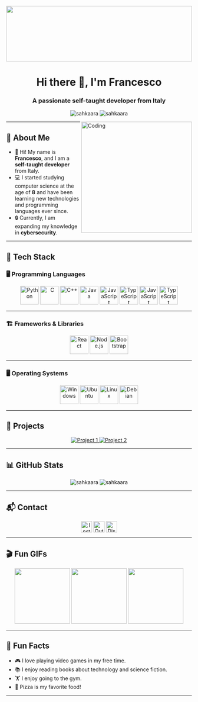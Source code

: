 <p align="center">
  <img src="https://media.giphy.com/media/2IudUHdI075HL02Pkk/giphy.gif" width="100%" height="150" />
</p>

<h1 align="center">Hi there 👋, I'm Francesco</h1>
<h3 align="center">A passionate self-taught developer from Italy</h3>

<p align="center">
  <img src="https://komarev.com/ghpvc/?username=sahkaara&label=Profile%20views&color=0e75b6&style=flat" alt="sahkaara" />
  <img src="https://img.shields.io/github/followers/sahkaara?label=Follow&style=social" alt="sahkaara" />
</p>

<img align="right" alt="Coding" src="https://media.giphy.com/media/M9gbBd9nbDrOTu1Mqx/giphy.gif" width="300" />

---

## 📌 About Me  
- 👋 Hi! My name is **Francesco**, and I am a **self-taught developer** from Italy.  
- 💻 I started studying computer science at the age of **8** and have been learning new technologies and programming languages ever since.  
- 🔒 Currently, I am expanding my knowledge in **cybersecurity**.  

---

## 🚀 Tech Stack  

### 🖥️ Programming Languages  
<p align="center">
  <img src="https://media.giphy.com/media/KAq5w47R9rmTuvWOWa/giphy.gif" alt="Python" width="50" height="50"/>
  <img src="https://cdn.jsdelivr.net/gh/devicons/devicon/icons/c/c-original.svg" alt="C" width="50" height="50"/>
  <img src="https://cdn.jsdelivr.net/gh/devicons/devicon/icons/cplusplus/cplusplus-original.svg" alt="C++" width="50" height="50"/>
  <img src="https://cdn.jsdelivr.net/gh/devicons/devicon/icons/java/java-original.svg" alt="Java" width="50" height="50"/>
  <img src="https://cdn.jsdelivr.net/gh/devicons/devicon/icons/javascript/javascript-original.svg" alt="JavaScript" width="50" height="50"/>
  <img src="https://cdn.jsdelivr.net/gh/devicons/devicon/icons/typescript/typescript-original.svg" alt="TypeScript" width="50" height="50"/>
  <img src="https://media.giphy.com/media/XAxylRMCdpbEWUAvr8/giphy.gif" alt="JavaScript" width="50" height="50"/>
  <img src="https://media.giphy.com/media/fsEaZldNC8A1PJ3mwp/giphy.gif" alt="TypeScript" width="50" height="50"/>
</p>

---

### 🏗️ Frameworks & Libraries  
<p align="center">
  <img src="https://media.giphy.com/media/eNAsjO55tPbgaor7ma/giphy.gif" alt="React" width="50" height="50"/>
  <img src="https://media.giphy.com/media/kdFc8fubgS31b8DsVu/giphy.gif" alt="Node.js" width="50" height="50"/>
  <img src="https://cdn.jsdelivr.net/gh/devicons/devicon/icons/bootstrap/bootstrap-original.svg" alt="Bootstrap" width="50" height="50"/>
</p>

---

### 🖥️ Operating Systems  
<p align="center">
  <img src="https://cdn.jsdelivr.net/gh/devicons/devicon/icons/windows8/windows8-original.svg" alt="Windows" width="50" height="50"/>
  <img src="https://cdn.jsdelivr.net/gh/devicons/devicon/icons/ubuntu/ubuntu-plain.svg" alt="Ubuntu" width="50" height="50"/>
  <img src="https://cdn.jsdelivr.net/gh/devicons/devicon/icons/linux/linux-original.svg" alt="Linux" width="50" height="50"/>
  <img src="https://cdn.jsdelivr.net/gh/devicons/devicon/icons/debian/debian-original.svg" alt="Debian" width="50" height="50"/>
</p>

---

## 📂 Projects  
<p align="center">
  <a href="https://github.com/Sahkaara/Financial_shares_tracker" target="_blank">
    <img src="https://img.shields.io/badge/Project%201-Click%20to%20view-blue?style=for-the-badge&logo=github" alt="Project 1"/>
  </a>
  <a href="https://github.com/Sahkaara/Generatore_di_README.md" target="_blank">
    <img src="https://img.shields.io/badge/Project%202-Click%20to%20view-blue?style=for-the-badge&logo=github" alt="Project 2"/>
  </a>

---

## 📊 GitHub Stats  
<p align="center">
  <img src="https://github-readme-stats.vercel.app/api?username=sahkaara&show_icons=true&theme=radical" alt="sahkaara" />  
  <img src="https://github-readme-stats.vercel.app/api/top-langs/?username=sahkaara&layout=compact&theme=radical" alt="sahkaara" />
</p>

---

## 📬 Contact  
<p align="center">
  <a href="https://www.instagram.com/checco_dinisi?igshid=MTFwNXR2c2xkZHRwcg==" target="blank"><img align="center" src="https://cdn.jsdelivr.net/gh/devicons/devicon/icons/instagram/instagram-original.svg" alt="Instagram" height="30" width="30" /></a>
  <a href="mailto:francesco.dev@ik.me" target="blank"><img align="center" src="https://cdn.jsdelivr.net/gh/devicons/devicon/icons/microsoftoutlook/microsoftoutlook-original.svg" alt="Outlook" height="30" width="30" /></a>
  <a href="https://discord.com/users/Sahkaara" target="blank"><img align="center" src="https://cdn.jsdelivr.net/gh/devicons/devicon/icons/discord/discord-original.svg" alt="Discord" height="30" width="30" /></a>
</p>

---

## 🎬 Fun GIFs  
<p align="center">
  <img height="150" src="https://media3.giphy.com/media/v1.Y2lkPTc5MGI3NjExNjBvdXBhamgyYnYza2N5enNwaTQ2eWRkdnA2ZWhxNDhwMzNjdXNyNyZlcD12MV9pbnRlcm5hbF9naWZfYnlfaWQmY3Q9Zw/tHIRLHtNwxpjIFqPdV/giphy.gif" />
  <img height="150" src="https://media.giphy.com/media/13HgwGsXF0aiGY/giphy.gif" />
  <img height="150" src="https://media.giphy.com/media/26tn33aiTi1jkl6H6/giphy.gif" />
</p>

---

## 🎨 Fun Facts  
- 🎮 I love playing video games in my free time.
- 📚 I enjoy reading books about technology and science fiction.
- 🏋️ I enjoy going to the gym.
- 🍕 Pizza is my favorite food!

---
